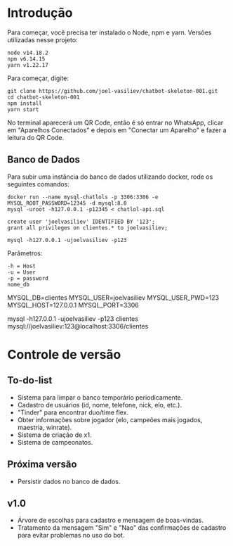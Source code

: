 # Introdução

Para começar, você precisa ter instalado o Node, npm e yarn.
Versões utilizadas nesse projeto:

```
node v14.18.2
npm v6.14.15
yarn v1.22.17
```

Para começar, digite:

```
git clone https://github.com/joel-vasiliev/chatbot-skeleton-001.git
cd chatbot-skeleton-001
npm install
yarn start
```

No terminal aparecerá um QR Code, então é só entrar no WhatsApp, clicar em "Aparelhos Conectados" e depois em "Conectar um Aparelho" e fazer a leitura do QR Code.

## Banco de Dados

Para subir uma instância do banco de dados utilizando docker, rode os seguintes comandos:

```
docker run --name mysql-chatlols -p 3306:3306 -e MYSQL_ROOT_PASSWORD=12345 -d mysql:8.0
mysql -uroot -h127.0.0.1 -p12345 < chatlol-api.sql

create user 'joelvasiliev' IDENTIFIED BY '123';
grant all privileges on clientes.* to joelvasiliev;

mysql -h127.0.0.1 -ujoelvasiliev -p123
```

Parâmetros:
```
-h = Host
-u = User
-p = password
nome_db
```

MYSQL_DB=clientes
MYSQL_USER=joelvasiliev
MYSQL_USER_PWD=123
MYSQL_HOST=127.0.0.1
MYSQL_PORT=3306

mysql -h127.0.0.1 -ujoelvasiliev -p123 clientes
mysql://joelvasiliev:123@localhost:3306/clientes

# Controle de versão

## To-do-list

- Sistema para limpar o banco temporário periodicamente.
- Cadastro de usuários (id, nome, telefone, nick, elo, etc.).
- "Tinder" para encontrar duo/time flex.
- Obter informações sobre jogador (elo, campeões mais jogados, maestria, winrate).
- Sistema de criação de x1.
- Sistema de campeonatos.

## Próxima versão

- Persistir dados no banco de dados.

## v1.0

- Árvore de escolhas para cadastro e mensagem de boas-vindas.
- Tratamento da mensagem "Sim" e "Nao" das confirmações de cadastro para evitar problemas no uso do bot.